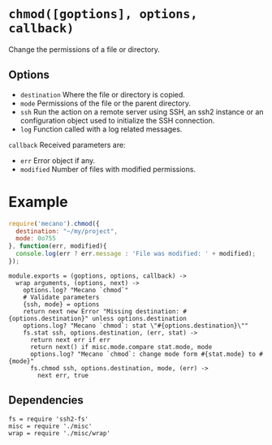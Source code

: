 
# `chmod([goptions], options, callback)`

Change the permissions of a file or directory.

## Options

*   `destination`   Where the file or directory is copied.   
*   `mode`          Permissions of the file or the parent directory.   
*   `ssh`           Run the action on a remote server using SSH, an ssh2 instance or an configuration object used to initialize the SSH connection.   
*   `log`           Function called with a log related messages.   

`callback`          Received parameters are:

*   `err`           Error object if any.
*   `modified`      Number of files with modified permissions.

# Example

```js
require('mecano').chmod({
  destination: "~/my/project",
  mode: 0o755
}, function(err, modified){
  console.log(err ? err.message : 'File was modified: ' + modified);
});
```

    module.exports = (goptions, options, callback) ->
      wrap arguments, (options, next) ->
        options.log? "Mecano `chmod`"
        # Validate parameters
        {ssh, mode} = options
        return next new Error "Missing destination: #{options.destination}" unless options.destination
        options.log? "Mecano `chmod`: stat \"#{options.destination}\""
        fs.stat ssh, options.destination, (err, stat) ->
          return next err if err
          return next() if misc.mode.compare stat.mode, mode
          options.log? "Mecano `chmod`: change mode form #{stat.mode} to #{mode}"
          fs.chmod ssh, options.destination, mode, (err) ->
            next err, true

## Dependencies

    fs = require 'ssh2-fs'
    misc = require './misc'
    wrap = require './misc/wrap'






